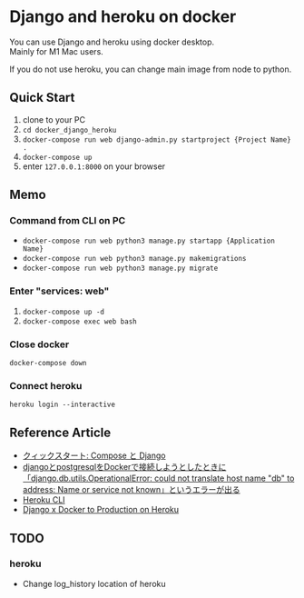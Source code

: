# Django and heroku on docker 
You can use Django and heroku using docker desktop.  
Mainly for M1 Mac users.

If you do not use heroku, you can change main image from node to python.

## Quick Start
1. clone to your PC
1. `cd docker_django_heroku`
1. `docker-compose run web django-admin.py startproject {Project Name} .`
1. `docker-compose up`
1. enter `127.0.0.1:8000` on your browser

## Memo
### Command from CLI on PC
- `docker-compose run web python3 manage.py startapp {Application Name}`
- `docker-compose run web python3 manage.py makemigrations`
- `docker-compose run web python3 manage.py migrate`

### Enter "services: web"
1. `docker-compose up -d`
1. `docker-compose exec web bash`

### Close docker
`docker-compose down`

### Connect heroku
`heroku login --interactive`

## Reference Article
- [クィックスタート: Compose と Django](https://docs.docker.jp/compose/django.html)
- [djangoとpostgresqlをDockerで接続しようとしたときに「django.db.utils.OperationalError: could not translate host name "db" to address: Name or service not known」というエラーが出る](https://qiita.com/takos/items/c04ac2a64d519894ee13)
- [Heroku CLI](https://devcenter.heroku.com/ja/articles/heroku-cli)
- [Django x Docker to Production on Heroku](https://www.codingforentrepreneurs.com/blog/django-docker-production-heroku/)

## TODO  
### heroku
- Change log_history location of heroku
